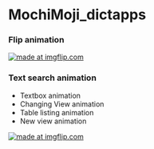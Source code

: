 # MochiMoji_dictapps

<h3> Flip animation </h3>

<a href="https://imgflip.com/gif/21iolz"><img src="https://i.imgflip.com/21iolz.gif" title="made at imgflip.com"/></a>

<h3> Text search animation </h3>

<ul>
  <li>Textbox animation</li>
  <li>Changing View animation</li>
  <li>Table listing animation</li>
  <li>New view animation</li>
</ul>

<a href="https://imgflip.com/gif/21iopz"><img src="https://i.imgflip.com/21iopz.gif" title="made at imgflip.com"/></a>
